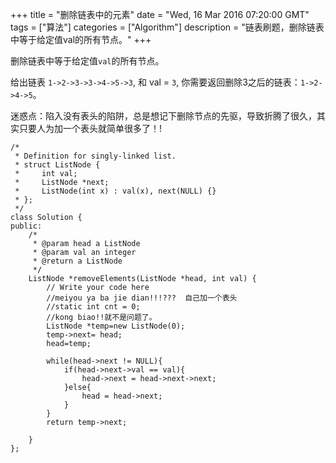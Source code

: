 +++ 
title = "删除链表中的元素" 
date = "Wed, 16 Mar 2016 07:20:00 GMT" 
tags = ["算法"] 
categories = ["Algorithm"]
description = "链表刷题，删除链表中等于给定值val的所有节点。" 
+++ 


删除链表中等于给定值<code>val</code>的所有节点。

给出链表&nbsp;<code>1-&gt;2-&gt;3-&gt;3-&gt;4-&gt;5-&gt;3</code>, 和 val =&nbsp;<code>3</code>, 你需要返回删除3之后的链表：<code>1-&gt;2-&gt;4-&gt;5</code>。

<p>迷惑点：陷入没有表头的陷阱，总是想记下删除节点的先驱，导致折腾了很久，其实只要人为加一个表头就简单很多了！!

```
/*
 * Definition for singly-linked list.
 * struct ListNode {
 *     int val;
 *     ListNode *next;
 *     ListNode(int x) : val(x), next(NULL) {}
 * };
 */
class Solution {
public:
    /*
     * @param head a ListNode
     * @param val an integer
     * @return a ListNode
     */
    ListNode *removeElements(ListNode *head, int val) {
        // Write your code here
        //meiyou ya ba jie dian!!!???  自己加一个表头
        //static int cnt = 0;
        //kong biao!!就不是问题了。
        ListNode *temp=new ListNode(0);
        temp->next= head;
        head=temp;
        
        while(head->next != NULL){
            if(head->next->val == val){
                head->next = head->next->next;
            }else{
                head = head->next;
            }
        }
        return temp->next;
	
    }
};
```